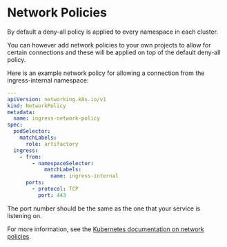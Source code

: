 # Network Policies

By default a deny-all policy is applied to every namespace in each cluster.

You can however add network policies to your own projects to allow for certain connections and these will be applied on top of the default deny-all policy.

Here is an example network policy for allowing a connection from the ingress-internal namespace:

```yaml
---
apiVersion: networking.k8s.io/v1
kind: NetworkPolicy
metadata:
  name: ingress-network-policy
spec:
  podSelector:
    matchLabels:
      role: artifactory
  ingress:
    - from:
        - namespaceSelector:
            matchLabels:
              name: ingress-internal
      ports:
        - protocol: TCP
          port: 443
```

The port number should be the same as the one that your service is listening on.

For more information, see the [Kubernetes documentation on network policies](https://kubernetes.io/docs/concepts/services-networking/network-policies/).
